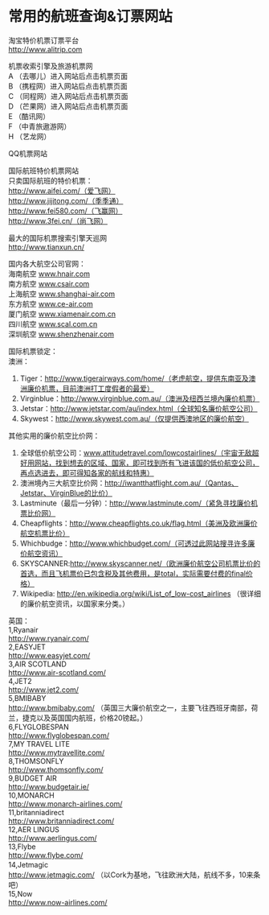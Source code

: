 # 常用的航班查询&订票网站

淘宝特价机票订票平台  
http://www.alitrip.com  

机票收索引擎及旅游机票网  
A （去哪儿）进入网站后点击机票页面  
B （携程网）进入网站后点击机票页面  
C （同程网）进入网站后点击机票页面  
D （芒果网）进入网站后点击机票页面  
E （酷讯网）  
F （中青旅遨游网）   
H （艺龙网）  

QQ机票网站  

国际航班特价机票网站  
只卖国际航班的特价机票：    
http://www.aifei.com/（爱飞网）  
http://www.jijitong.com/（季季通）  
http://www.fei580.com/（飞赢网）  
http://www.3fei.cn/（尚飞网）  

最大的国际机票搜索引擎天巡网  
http://www.tianxun.cn/  

国内各大航空公司官网：  
海南航空 www.hnair.com   
南方航空 www.csair.com   
上海航空 www.shanghai-air.com   
东方航空 www.ce-air.com   
厦门航空 www.xiamenair.com.cn   
四川航空 www.scal.com.cn   
深圳航空 www.shenzhenair.com   

国际机票锁定：  
澳洲：   
1. Tiger：http://www.tigerairways.com/home/（老虎航空，提供东南亚及澳洲廉价机票，目前澳洲打工度假者的最爱）   
2. Virginblue：http://www.virginblue.com.au/（澳洲及纽西兰境內廉价机票）   
3. Jetstar：http://www.jetstar.com/au/index.html（全球知名廉价航空公司）   
4. Skywest：http://www.skywest.com.au/（仅提供西澳地区的廉价航空）   

其他实用的廉价航空比价网：   
1. 全球低价航空公司：www.attitudetravel.com/lowcostairlines/（宇宙无敌超好用网站，找到想去的区域、国家，即可找到所有飞进该国的低价航空公司，再点选进去，即可得知各家的航线和特惠）   
2. 澳洲境內三大航空比价网：http://iwantthatflight.com.au/（Qantas、Jetstar、VirginBlue的比价）   
3. Lastminute（最后一分钟）：http://www.lastminute.com/（紧急寻找廉价机票比价网）   
4. Cheapflights：http://www.cheapflights.co.uk/flag.html（美洲及欧洲廉价航空机票比价）   
5. Whichbudge：http://www.whichbudget.com/（可透过此网站搜寻许多廉价航空资讯）   
6. SKYSCANNER:http://www.skyscanner.net/（欧洲廉价航空公司机票比价的首选，而且飞机票价已包含税及其他费用，是total，实际需要付费的final价格）   
7. Wikipedia: http://en.wikipedia.org/wiki/List_of_low-cost_airlines （很详细的廉价航空资讯，以国家来分类。）

英国：  
1,Ryanair   
http://www.ryanair.com/   
2,EASYJET   
http://www.easyjet.com/   
3,AIR SCOTLAND   
http://www.air-scotland.com/   
4,JET2   
http://www.jet2.com/   
5,BMIBABY   
http://www.bmibaby.com/ （英国三大廉价航空之一，主要飞往西班牙南部，荷兰，捷克以及英国国内航班，价格20镑起。）   
6,FLYGLOBESPAN   
http://www.flyglobespan.com/   
7,MY TRAVEL LITE   
http://www.mytravellite.com/   
8,THOMSONFLY   
http://www.thomsonfly.com/   
9,BUDGET AIR   
http://www.budgetair.ie/   
10,MONARCH   
http://www.monarch-airlines.com/   
11,britanniadirect   
http://www.britanniadirect.com/   
12,AER LINGUS   
http://www.aerlingus.com/   
13,Flybe   
http://www.flybe.com/   
14,Jetmagic　   
http://www.jetmagic.com/ （以Cork为基地，飞往欧洲大陆，航线不多，10来条吧）   
15,Now   
http://www.now-airlines.com/   